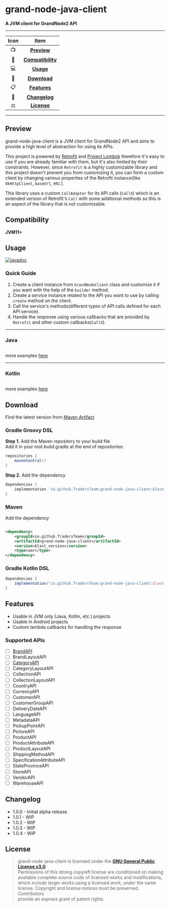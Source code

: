 # grand-node-java-client

**A JVM client for GrandNode2 API**

---

| Icon |                Item                 |
|:----:|:-----------------------------------:|
|  📺  |       [**Preview**](#Preview)       |
|  📱  | [**Compatibility**](#Compatibility) |
|  💻  |         [**Usage**](#Usage)         |
|  📩  |      [**Download**](#Download)      |
|  📋  |      [**Features**](#Features)      |
|  🧾  |     [**Changelog**](#Changelog)     |
|  ⚖️  |       [**License**](#License)       |

---

## Preview

grand-node-java-client is a JVM client for GrandNode2 API and aims to provide a high level of abstraction for using its
APIs.

This project is powered by [Retrofit](https://github.com/square/retrofit)
and [Project Lombok](https://github.com/projectlombok/lombok)
therefore it's easy to use if you are already familiar with them, but it's also limited by their constraints. However,
since `Retrofit` is a highly customizable library and this project doesn't prevent you from customizing it, you can form
a custom client by changing various properties of the Retrofit instance(like `OkHttpClient`, `baseUrl`, etc.).

This library uses a custom `CallAdapter` for its API calls (`CallX`) which is an extended version of Retrofit's `Call`
with some additional methods so this is an aspect of the library that is not customizable.

## Compatibility

**JVM11+**

## Usage

[![javadoc](https://javadoc.io/badge2/com.github.TradersTeam/grand-node-java-client/javadoc.svg)](https://javadoc.io/doc/com.github.TradersTeam/grand-node-java-client)

### Quick Guide

1. Create a client instance from `GrandNodeClient` class and customize it if you want with the help of the `builder` method.
2. Create a service instance related to the API you want to use by calling `create` method on the client.
3. Call the service's methods(different types of API calls defined for each API service).
4. Handle the response using various callbacks that are provided by `Retrofit` and other custom callbacks(`CallX`).

---

### Java

```java

```

more examples [here](https://github.com/TradersTeam/grand-node-java-client/tree/master/example-java)

---

### Kotlin

```kotlin

```

more examples [here](https://github.com/TradersTeam/grand-node-java-client/tree/master/example-kotlin)

## Download

Find the latest version
from [Maven Artifact](https://repo1.maven.org/maven2/io/github/TradersTeam/grand-node-java-client/maven-metadata.xml)

### Gradle Groovy DSL

**Step 1.** Add the Maven repository to your build file  
Add it in your root build.gradle at the end of repositories:

```groovy
repositories {
    mavenCentral()
}
```

**Step 2.** Add the dependency

```groovy
dependencies {
    implementation 'io.github.TradersTeam:grand-node-java-client:$last_version'
}
```

### Maven

Add the dependency

```xml

<dependency>
    <groupId>io.github.TradersTeam</groupId>
    <artifactId>grand-node-java-client</artifactId>
    <version>$last_version</version>
    <type>aar</type>
</dependency>  
```

### Gradle Kotlin DSL

```groovy
dependencies {
    implementation("io.github.TradersTeam:grand-node-java-client:$last_version")
}
```

## Features

- Usable in JVM only (Java, Kotlin, etc.) projects
- Usable in Android projects
- Custom lambda callbacks for handling the response

### Supported APIs

- [ ] [BrandAPI](https://github.com/TradersTeam/grand-node-java-client/issues/28)
- [ ] BrandLayoutAPI
- [ ] [CategoryAPI](https://github.com/TradersTeam/grand-node-java-client/issues/33)
- [ ] CategoryLayoutAPI
- [ ] CollectionAPI
- [ ] CollectionLayoutAPI
- [ ] CountryAPI
- [ ] CurrencyAPI
- [ ] CustomerAPI
- [ ] CustomerGroupAPI
- [ ] DeliveryDateAPI
- [ ] LanguageAPI
- [ ] MetadataAPI
- [ ] PickupPointAPI
- [ ] PictureAPI
- [ ] ProductAPI
- [ ] ProductAttributeAPI
- [ ] ProductLayoutAPI
- [ ] ShippingMethodAPI
- [ ] SpecificationAttributeAPI
- [ ] StateProvinceAPI
- [ ] StoreAPI
- [ ] VendorAPI
- [ ] WarehouseAPI

## Changelog

- 1.0.0 - Initial alpha release
- 1.0.1 - WIP
- 1.0.2 - WIP
- 1.0.3 - WIP
- 1.0.4 - WIP

## License

> grand-node-java-client is licensed under the **[GNU General Public License v3.0](./LICENSE)**  
> Permissions of this strong copyleft license are conditioned on making  
> available complete source code of licensed works and modifications,  
> which include larger works using a licensed work, under the same  
> license. Copyright and license notices must be preserved. Contributors  
> provide an express grant of patent rights.

